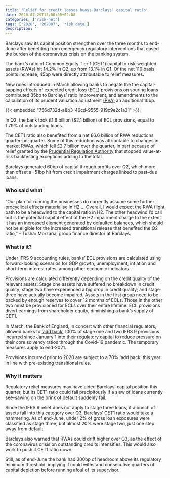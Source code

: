 ```yaml
---
title: 'Relief for credit losses buoys Barclays’ capital ratio'
date: 2020-07-29T12:00:00+02:00
categories: ['risk-net']
tags: ['2020', '202007', 'risk data']
description: ''
---
```


Barclays saw its capital position strengthen over the three months to end-June after benefiting from emergency regulatory interventions that eased the burden of the coronavirus crisis on the banking system.

The bank’s ratio of Common Equity Tier 1 (CET1) capital to risk-weighted assets (RWAs) hit 14.2% in Q2, up from 13.1% in Q1. Of the net 110 basis points increase, 45bp were directly attributable to relief measures.

New rules introduced in March allowing banks to negate the the capital-sapping effects of expected credit loss (ECL) provisions on souring loans contributed 35bp to Barclays’ ratio improvement, and amendments to the calculation of its prudent valuation adjustment [(PVA)](https://www.risk.net/risk-quantum/regulators/7566001/prudential-filters-crimp-some-banks-own-funds-boost-others) an additional 10bp.

{{< embedded "756d732d-a8b3-46cd-9555-919c9e2c1a31" >}}

In Q2, the bank took £1.6 billion ($2.1 billion) of ECL provisions, equal to 1.79% of outstanding loans.

The CET1 ratio also benefited from a net £6.6 billion of RWA reductions quarter-on-quarter. Some of this reduction was attributable to changes in market RWAs, which fell £2.7 billion over the quarter, in part because of relief granted by the [Prudential Regulation Authority](https://www.risk.net/risk-quantum/7536336/pra-relief-blunts-market-risk-surge-at-barclays-stanchart) that stopped value-at-risk backtesting exceptions adding to the total.

Barclays generated 60bp of capital through profits over Q2, which more than offset a -51bp hit from credit impairment charges linked to past-due loans.

### Who said what

“Our plan for running the businesses do currently assume some further procyclical effects materialise in H2 ... Overall, I would expect the RWA flight path to be a headwind to the capital ratio in H2. The other headwind I’d call out is the potential capital effect of the H2 impairment charge to the extent it has an increased element generated by defaulted balances, which should not be eligible for the increased transitional release that benefited the Q2 ratio,” – Tushar Morzaria, group finance director at Barclays.

### What is it?

Under IFRS 9 accounting rules, banks’ ECL provisions are calculated using forward-looking scenarios for GDP growth, unemployment, inflation and short-term interest rates, among other economic indicators.

Provisions are calculated differently depending on the credit quality of the relevant assets. Stage one assets have suffered no breakdown in credit quality; stage two have experienced a big drop in credit quality; and stage three have actually become impaired. Assets in the first group need to be backed by enough reserves to cover 12 months of ECLs. Those in the other two must be provisioned for ECLs over their entire lifetime. ECL provisions divert earnings from shareholder equity, diminishing a bank’s supply of CET1.

In March, the Bank of England, in concert with other financial regulators, allowed banks to [‘add back’](https://www.bis.org/bcbs/publ/d498.pdf) 100% of stage one and two IFRS 9 provisions incurred since January 1 into their regulatory capital to reduce pressure on their core solvency ratios through the Covid-19 pandemic. The temporary measures apply to end-2021.

Provisions incurred prior to 2020 are subject to a 70% ‘add back’ this year in line with pre-existing transitional rules.

### Why it matters

Regulatory relief measures may have aided Barclays’ capital position this quarter, but its CET1 ratio could fall precipitously if a slew of loans currently see-sawing on the brink of default suddenly fail.

Since the IFRS 9 relief does not apply to stage three loans, if a bunch of assets fall into this category over Q3, Barclays’ CET1 ratio would take a hammering. As of end-June, under 2% of gross loan exposures were classified as stage three, but almost 20% were stage two, just one step away from default.

Barclays also warned that RWAs could drift higher over Q3, as the effect of the coronavirus crisis on outstanding credits intensifies. This would also work to push it CET1 ratio down.

Still, as of end-June the bank had 300bp of headroom above its regulatory minimum threshold, implying it could withstand consecutive quarters of capital depletion before running afoul of its supervisor.

